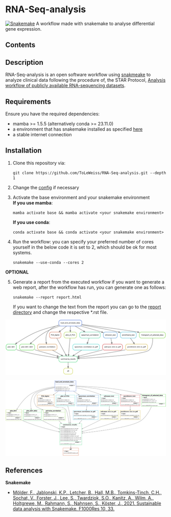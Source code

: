 # RNA-Seq-analysis
[![Snakemake](https://img.shields.io/badge/snakemake-≥8.5.3-brightgreen.svg?style=flat)](https://snakemake.readthedocs.io)
A workflow made with snakemake to analyse differential gene expression.

## Contents


## Description
RNA-Seq-analysis is an open software workflow using [snakmeake](https://snakemake.github.io/) to
analyze clinical data following the procedure of, the STAR Protocol, [Analysis workflow of publicly
available RNA-sequencing datasets](https://doi.org/10.1016/j.xpro.2021.100478).

## Requirements

Ensure you have the required dependencies:
- mamba >= 1.5.5 (alternatively conda >= 23.11.0)
- a environment that has snakemake installed as specified [here](https://snakemake.readthedocs.io/en/stable/getting_started/installation.html)
- a stable internet connection

## Installation

1. Clone this repository via:
    ```terminal
    git clone https://github.com/ToLeWeiss/RNA-Seq-analysis.git --depth 1
    ```

2. Change the [config](https://github.com/ToLeWeiss/RNA-Seq-analysis/tree/master/config/config.yaml) 
   if necessary

3. Activate the base environment and your snakemake environment
    <br/>
    **If you use mamba**:
    ```terminal
    mamba activate base && mamba activate <your snakemake environment>
    ```

    **If you use conda**:
    ```terminal
    conda activate base && conda activate <your snakemake environment>
    ```

4. Run the workflow:
    you can specify your preferred number of cores yourself in the below code it is set to 2,
    which should be ok for most systems.
    ```terminal
    snakemake --use-conda --cores 2
    ```

**OPTIONAL**

5. Generate a report from the executed workflow
    if you want to generate a web report, after the workflow has run, you can generate one as follows:
    ```terminal
    snakemake --report report.html
    ```
    If you want to change the text from the report you can go to the [report directory](https://github.com/ToLeWeiss/RNA-Seq-analysis/tree/master/workflow/report)
    and change the respective *.rst file.

![Image of the DAG(Directed Acyclic Graph)](https://github.com/ToLeWeiss/RNA-Seq-analysis/blob/master/dag.svg)

![Image of the respective rules with input and output files](https://github.com/ToLeWeiss/RNA-Seq-analysis/blob/master/filegraph.svg)


## References

**Snakemake**

- [Mölder, F., Jablonski, K.P., Letcher, B., Hall, M.B., Tomkins-Tinch, C.H., Sochat, V., Forster, J., Lee, S., 
  Twardziok, S.O., Kanitz, A., Wilm, A., Holtgrewe, M., Rahmann, S., Nahnsen, S., Köster, J., 
  2021. Sustainable data analysis with Snakemake. F1000Res 10, 33.](https://doi.org/10.12688/f1000research.29032.1)

